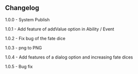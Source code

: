 Changelog
-------------
1.0.0 - System Publish

1.0.1 - Add feature of addValue option in Ability / Event

1.0.2 - Fix bug of the fate dice

1.0.3 - png to PNG

1.0.4 - Add features of a dialog option and increasing fate dices

1.0.5 - Bug fix